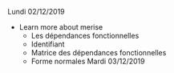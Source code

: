 Lundi 02/12/2019
- Learn more about merise 
	- Les dépendances fonctionnelles 
	- Identifiant
	- Matrice des dépendances fonctionnelles
	- Forme normales
Mardi 03/12/2019

